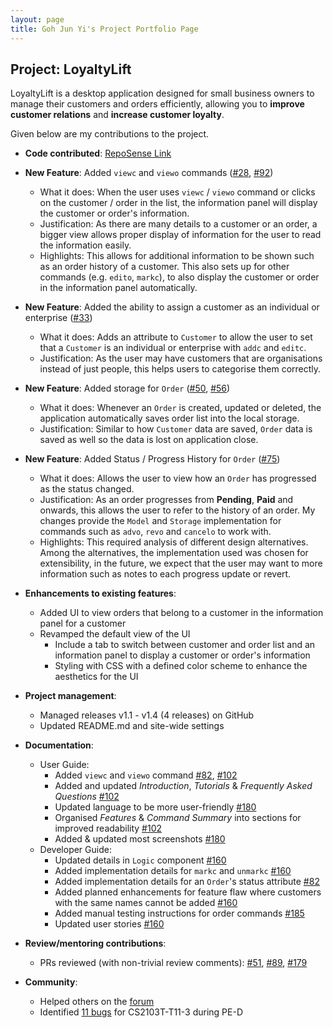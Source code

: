 ```yaml
---
layout: page
title: Goh Jun Yi's Project Portfolio Page
---
```


## Project: LoyaltyLift

LoyaltyLift is a desktop application designed for small business owners to manage their customers and orders efficiently, allowing you to **improve customer relations** and **increase customer loyalty**. 

Given below are my contributions to the project.

* **Code contributed**: [RepoSense Link](https://nus-cs2103-ay2223s2.github.io/tp-dashboard/?search=junyi00&breakdown=true)

* **New Feature**: Added `viewc` and `viewo` commands ([#28](https://github.com/AY2223S2-CS2103T-T09-3/tp/pull/28), [#92](https://github.com/AY2223S2-CS2103T-T09-3/tp/pull/92))
    * What it does: When the user uses `viewc` / `viewo` command or clicks on the customer / order in the list, the information panel will display the customer or order's information.
    * Justification: As there are many details to a customer or an order, a bigger view allows proper display of information for the user to read the information easily. 
    * Highlights: This allows for additional information to be shown such as an order history of a customer. This also sets up for other commands (e.g. `edito`, `markc`), to also display the customer or order in the information panel automatically.

* **New Feature**: Added the ability to assign a customer as an individual or enterprise ([#33](https://github.com/AY2223S2-CS2103T-T09-3/tp/pull/33))
    * What it does: Adds an attribute to `Customer` to allow the user to set that a `Customer` is an individual or enterprise with `addc` and `editc`.
    * Justification: As the user may have customers that are organisations instead of just people, this helps users to categorise them correctly.

* **New Feature**: Added storage for `Order` ([#50](https://github.com/AY2223S2-CS2103T-T09-3/tp/pull/50), [#56](https://github.com/AY2223S2-CS2103T-T09-3/tp/pull/56))
    * What it does: Whenever an `Order` is created, updated or deleted, the application automatically saves order list into the local storage.
    * Justification: Similar to how `Customer` data are saved, `Order` data is saved as well so the data is lost on application close.

* **New Feature**: Added Status / Progress History for `Order` ([#75](https://github.com/AY2223S2-CS2103T-T09-3/tp/pull/75))
    * What it does: Allows the user to view how an `Order` has progressed as the status changed.
    * Justification: As an order progresses from **Pending**, **Paid** and onwards, this allows the user to refer to the history of an order. My changes provide the `Model` and `Storage` implementation for commands such as `advo`, `revo` and `cancelo` to work with.
    * Highlights: This required analysis of different design alternatives. Among the alternatives, the implementation used was chosen for extensibility, in the future, we expect that the user may want to more information such as notes to each progress update or revert.

* **Enhancements to existing features**:
    * Added UI to view orders that belong to a customer in the information panel for a customer
    * Revamped the default view of the UI
        * Include a tab to switch between customer and order list and an information panel to display a customer or order's information
        * Styling with CSS with a defined color scheme to enhance the aesthetics for the UI

* **Project management**:
    * Managed releases v1.1 - v1.4 (4 releases) on GitHub
    * Updated README.md and site-wide settings

* **Documentation**:
    * User Guide:
        * Added `viewc` and `viewo` command [#82](https://github.com/AY2223S2-CS2103T-T09-3/tp/pull/82),  [#102](https://github.com/AY2223S2-CS2103T-T09-3/tp/pull/102)
        * Added and updated _Introduction_, _Tutorials_ & _Frequently Asked Questions_ [#102](https://github.com/AY2223S2-CS2103T-T09-3/tp/pull/102)
        * Updated language to be more user-friendly [#180](https://github.com/AY2223S2-CS2103T-T09-3/tp/pull/180)
        * Organised _Features_ & _Command Summary_ into sections for improved readability [#102](https://github.com/AY2223S2-CS2103T-T09-3/tp/pull/102)
        * Added & updated most screenshots [#180](https://github.com/AY2223S2-CS2103T-T09-3/tp/pull/180)
    * Developer Guide:
        * Updated details in `Logic` component [#160](https://github.com/AY2223S2-CS2103T-T09-3/tp/pull/160)
        * Added implementation details for `markc` and `unmarkc` [#160](https://github.com/AY2223S2-CS2103T-T09-3/tp/pull/160)
        * Added implementation details for an `Order`'s status attribute  [#82](https://github.com/AY2223S2-CS2103T-T09-3/tp/pull/82)
        * Added planned enhancements for feature flaw where customers with the same names cannot be added [#160](https://github.com/AY2223S2-CS2103T-T09-3/tp/pull/160)
        * Added manual testing instructions for order commands [#185](https://github.com/AY2223S2-CS2103T-T09-3/tp/pull/185)
        * Updated user stories [#160](https://github.com/AY2223S2-CS2103T-T09-3/tp/pull/160)

* **Review/mentoring contributions**:
    * PRs reviewed (with non-trivial review comments): [#51](https://github.com/AY2223S2-CS2103T-T09-3/tp/pull/51), [#89](https://github.com/AY2223S2-CS2103T-T09-3/tp/pull/89), [#179](https://github.com/AY2223S2-CS2103T-T09-3/tp/pull/179)

* **Community**:
    * Helped others on the [forum](https://nus-cs2103-ay2223s2.github.io/dashboards/contents/forum-activities.html#7-goh-n-yi-junyi00-23-posts)
    * Identified [11 bugs](https://github.com/Junyi00/ped/issues) for CS2103T-T11-3 during PE-D

